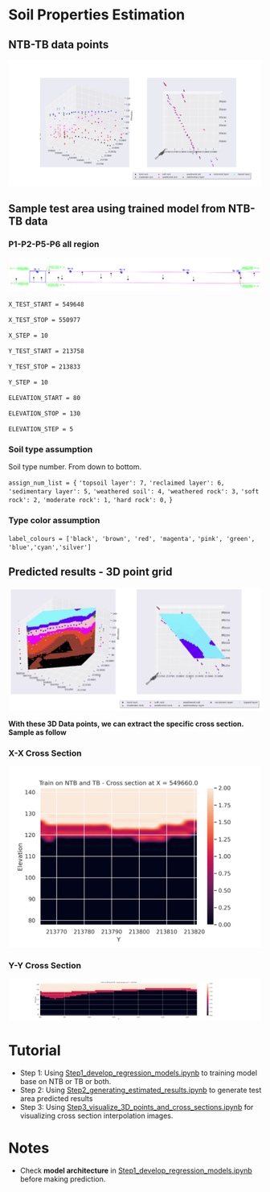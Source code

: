 # Soil Properties Estimation
## **NTB-TB data points**
![image](figures/ntb-tb.png)
## **Sample test area using trained model from NTB-TB data**

### P1-P2-P5-P6 all region 

![image](figures/test_area.png)


`X_TEST_START = 549648`

`X_TEST_STOP = 550977`

`X_STEP = 10`

`Y_TEST_START = 213758`

`Y_TEST_STOP = 213833`

`Y_STEP = 10`

`ELEVATION_START = 80`

`ELEVATION_STOP = 130`

`ELEVATION_STEP = 5`

### **Soil type assumption**

Soil type number. From down to bottom.

`assign_num_list = {`
                    `'topsoil layer': 7,`
                    `'reclaimed layer': 6,`
                    `'sedimentary layer': 5,`
                    `'weathered soil': 4,`
                    `'weathered rock': 3,`
                    `'soft rock': 2,`
                    `'moderate rock': 1,`
                     `'hard rock': 0,`
                  `}`
                 
 ### **Type color assumption**
 
`label_colours = ['black', 'brown', 'red', 'magenta',`
                `'pink', 'green',`
                `'blue','cyan','silver']`
                
## **Predicted results - 3D point grid**

![image](figures/3d_ntb_tb.png)

**With these 3D Data points, we can extract the specific cross section. Sample as follow**

### **X-X Cross Section**
![image](figures/cross_section_X_ntb_tb.png)

### **Y-Y Cross Section**
![image](figures/cross_section_Y_ntb_tb.png)


# Tutorial
- Step 1: Using [Step1_develop_regression_models.ipynb](Step1_develop_regression_models.ipynb) to training model base on NTB or TB or both.
- Step 2: Using [Step2_generating_estimated_results.ipynb](Step2_generating_estimated_results.ipynb) to generate test area predicted results
- Step 3: Using [Step3_visualize_3D_points_and_cross_sections.ipynb](Step3_visualize_3D_points_and_cross_sections.ipynb) for visualizing cross section interpolation images.

# Notes
- Check **model architecture** in [Step1_develop_regression_models.ipynb](Step1_develop_regression_models.ipynb) before making prediction.
